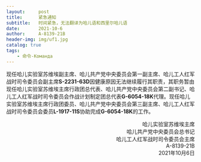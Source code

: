 ```yaml
---
layout:     post
title:      紧急通知
subtitle:   时间紧急，无法翻译为哈儿语和西里尔哈儿语
date:       2021-10-6
author:     A-8139-21B
header-img: img/uf1.jpg
catalog: true
tags:
    - 命令-Команда
---
```


现任哈儿实验室苏维埃副主席、哈儿共产党中央委员会第一副主席、哈儿工人红军战时司令委员会副主席**S-2231-63D**因健康原因无法继续履行其职责，其职务暂由现任哈儿实验室苏维埃主席行政团总代表、哈儿共产党中央委员会第二副书记、哈儿工人红军战时司令委员会作战计划制定团总代表**G-6054-18K**代理。现任哈儿实验室苏维埃主席行政团委员、哈儿共产党中央委员会第三副主席、哈儿工人红军战时司令委员会委员**L-1917-11S**协助完成**G-6054-18K**的工作。
<div style="text-align: right">哈儿实验室苏维埃主席<br>哈儿共产党中央委员会总书记<br>哈儿工人红军战时司令委员会主席<br>A-8139-21B<br>2021年10月6日</div>
